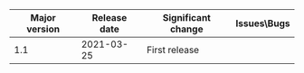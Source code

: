 | Major version | Release date | Significant change | Issues\Bugs |
| ------------- | ------------ | ------------------ | ----------- |
| 1.1           | 2021-03-25   | First release      |             |

